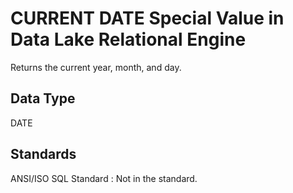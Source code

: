 <!-- loioa50808e584f21015a786ea59c29357b1 -->

# CURRENT DATE Special Value in Data Lake Relational Engine

Returns the current year, month, and day.



<a name="loioa50808e584f21015a786ea59c29357b1__current_date_datatype1"/>

## Data Type

DATE



<a name="loioa50808e584f21015a786ea59c29357b1__current_data_standards1"/>

## Standards

 ANSI/ISO SQL Standard
 :   Not in the standard.

 